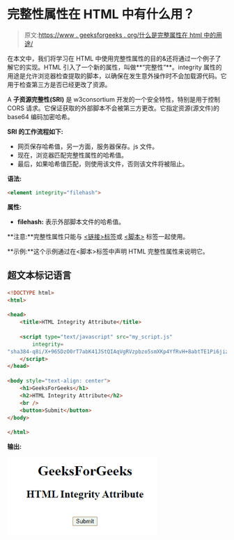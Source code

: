# 完整性属性在 HTML 中有什么用？

> 原文:[https://www . geeksforgeeks . org/什么是完整属性在 html 中的用途/](https://www.geeksforgeeks.org/what-is-the-use-of-integrity-attribute-in-html/)

在本文中，我们将学习在 HTML 中使用完整性属性的目的&还将通过一个例子了解它的实现。HTML 引入了一个新的属性，叫做**“完整性”**。integrity 属性的用途是允许浏览器检查提取的脚本，以确保在发生意外操作时不会加载源代码。它用于检查第三方是否已经更改了资源。

A **子资源完整性(SRI)** 是 w3consortium 开发的一个安全特性，特别是用于控制 CORS 请求。它保证获取的外部脚本不会被第三方更改。它指定资源(源文件)的 base64 编码加密哈希。

**SRI 的工作流程如下:**

*   网页保存哈希值，另一方面，服务器保存。js 文件。
*   现在，浏览器匹配完整性属性的哈希值。
*   最后，如果哈希值匹配，则使用该文件，否则该文件将被阻止。

**语法:**

```html
<element integrity="filehash">
```

**属性:**

*   **filehash:** 表示外部脚本文件的哈希值。

**注意:**完整性属性只能与 [<链接>标签](https://www.geeksforgeeks.org/html-link-tag/)或 [<脚本>](https://www.geeksforgeeks.org/html-script-integrity-attribute/) 标签一起使用。

**示例:**这个示例通过在<脚本>标签中声明 HTML 完整性属性来说明它。

## 超文本标记语言

```html
<!DOCTYPE html>
<html>

<head>
    <title>HTML Integrity Attribute</title>

    <script type="text/javascript" src="my_script.js"
        integrity=
"sha384-q8i/X+965DzO0rT7abK41JStQIAqVgRVzpbzo5smXKp4YfRvH+8abtTE1Pi6jizo">
    </script>
</head>

<body style="text-align: center">
    <h1>GeeksForGeeks</h1>
    <h2>HTML Integrity Attribute</h2>
    <br />
    <button>Submit</button>
</body>

</html>
```

**输出:**

![](img/26028d502b13005e072e95ad537ef379.png)